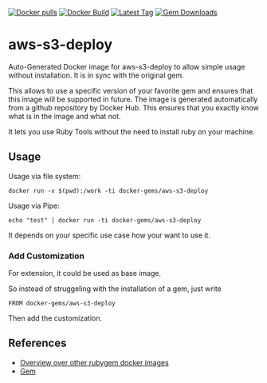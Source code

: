 [![Docker pulls](https://img.shields.io/docker/pulls/rubygem/aws-s3-deploy.svg)](https://hub.docker.com/r/rubygem/aws-s3-deploy/)
[![Docker Build](https://img.shields.io/docker/automated/rubygem/aws-s3-deploy.svg)](https://hub.docker.com/r/rubygem/aws-s3-deploy/)
[![Latest Tag](https://img.shields.io/github/tag/docker-rubygem/aws-s3-deploy.svg)](https://hub.docker.com/r/rubygem/aws-s3-deploy/)
[![Gem Downloads](https://img.shields.io/gem/dt/aws-s3-deploy.svg)](https://rubygems.org/gems/aws-s3-deploy/)
# aws-s3-deploy

Auto-Generated Docker image for aws-s3-deploy to allow simple usage without installation.
It is in sync with the original gem.

This allows to use a specific version of your favorite gem and ensures that this image will be supported in future.
The image is generated automatically from a github repository by Docker Hub.
This ensures that you exactly know what is in the image and what not.

It lets you use Ruby Tools without the need to install ruby on your machine.

## Usage

Usage via file system:

`docker run -v $(pwd):/work -ti docker-gems/aws-s3-deploy`

Usage via Pipe:

`echo "test" | docker run -ti docker-gems/aws-s3-deploy`

It depends on your specific use case how your want to use it.

### Add Customization

For extension, it could be used as base image.

So instead of struggeling with the installation of a gem, just write

`FROM docker-gems/aws-s3-deploy`

Then add the customization.

## References

 - [Overview over other rubygem docker images](https://github.com/thinkbot/docker-rubygem)
 - [Gem](https://rubygems.org/gems/aws-s3-deploy/)
